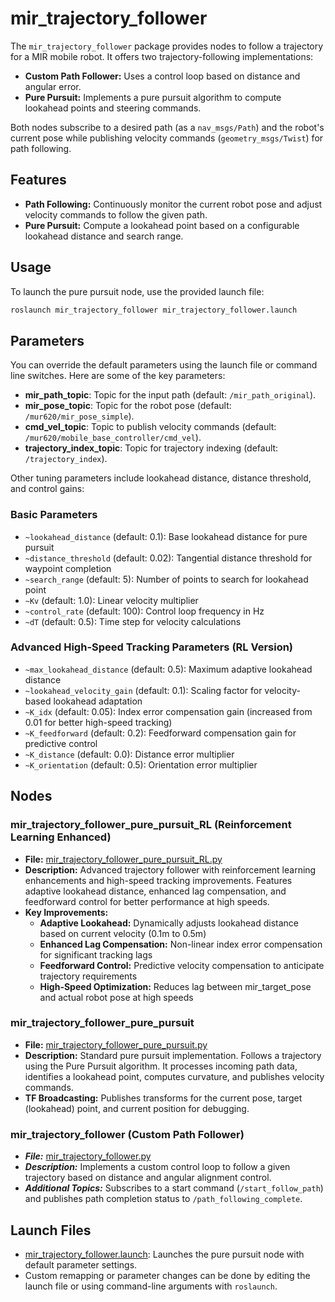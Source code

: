 # mir_trajectory_follower

The `mir_trajectory_follower` package provides nodes to follow a trajectory for a MIR mobile robot. It offers two trajectory-following implementations:
  
- **Custom Path Follower:** Uses a control loop based on distance and angular error.
- **Pure Pursuit:** Implements a pure pursuit algorithm to compute lookahead points and steering commands.

Both nodes subscribe to a desired path (as a `nav_msgs/Path`) and the robot's current pose while publishing velocity commands (`geometry_msgs/Twist`) for path following.

## Features

- **Path Following:** Continuously monitor the current robot pose and adjust velocity commands to follow the given path.
- **Pure Pursuit:** Compute a lookahead point based on a configurable lookahead distance and search range.

## Usage
To launch the pure pursuit node, use the provided launch file:
```bash
roslaunch mir_trajectory_follower mir_trajectory_follower.launch
```

## Parameters
You can override the default parameters using the launch file or command line switches. Here are some of the key parameters:

- **mir_path_topic**: Topic for the input path (default: `/mir_path_original`).
- **mir_pose_topic**: Topic for the robot pose (default: `/mur620/mir_pose_simple`).
- **cmd_vel_topic**: Topic to publish velocity commands (default: `/mur620/mobile_base_controller/cmd_vel`).
- **trajectory_index_topic**: Topic for trajectory indexing (default: `/trajectory_index`).

Other tuning parameters include lookahead distance, distance threshold, and control gains:

### Basic Parameters
- `~lookahead_distance` (default: 0.1): Base lookahead distance for pure pursuit
- `~distance_threshold` (default: 0.02): Tangential distance threshold for waypoint completion  
- `~search_range` (default: 5): Number of points to search for lookahead point
- `~Kv` (default: 1.0): Linear velocity multiplier
- `~control_rate` (default: 100): Control loop frequency in Hz
- `~dT` (default: 0.5): Time step for velocity calculations

### Advanced High-Speed Tracking Parameters (RL Version)
- `~max_lookahead_distance` (default: 0.5): Maximum adaptive lookahead distance
- `~lookahead_velocity_gain` (default: 0.1): Scaling factor for velocity-based lookahead adaptation
- `~K_idx` (default: 0.05): Index error compensation gain (increased from 0.01 for better high-speed tracking)  
- `~K_feedforward` (default: 0.2): Feedforward compensation gain for predictive control
- `~K_distance` (default: 0.0): Distance error multiplier
- `~K_orientation` (default: 0.5): Orientation error multiplier

## Nodes
### mir_trajectory_follower_pure_pursuit_RL (Reinforcement Learning Enhanced)
- **File:** [mir_trajectory_follower_pure_pursuit_RL.py](scripts/mir_trajectory_follower_pure_pursuit_RL.py)
- **Description:** Advanced trajectory follower with reinforcement learning enhancements and high-speed tracking improvements. Features adaptive lookahead distance, enhanced lag compensation, and feedforward control for better performance at high speeds.
- **Key Improvements:**
  - **Adaptive Lookahead:** Dynamically adjusts lookahead distance based on current velocity (0.1m to 0.5m)
  - **Enhanced Lag Compensation:** Non-linear index error compensation for significant tracking lags
  - **Feedforward Control:** Predictive velocity compensation to anticipate trajectory requirements  
  - **High-Speed Optimization:** Reduces lag between mir_target_pose and actual robot pose at high speeds

### mir_trajectory_follower_pure_pursuit
- **File:** [mir_trajectory_follower_pure_pursuit.py](scripts/mir_trajectory_follower_pure_pursuit.py)
- **Description:** Standard pure pursuit implementation. Follows a trajectory using the Pure Pursuit algorithm. It processes incoming path data, identifies a lookahead point, computes curvature, and publishes velocity commands.
- **TF Broadcasting:** Publishes transforms for the current pose, target (lookahead) point, and current position for debugging.

### mir_trajectory_follower (Custom Path Follower)
- ***File:*** [mir_trajectory_follower.py](scripts/mir_trajectory_follower.py)
- ***Description:*** Implements a custom control loop to follow a given trajectory based on distance and angular alignment control.
- ***Additional Topics:*** Subscribes to a start command (`/start_follow_path`) and publishes path completion status to `/path_following_complete`.

## Launch Files
- [mir_trajectory_follower.launch](launch/mir_trajectory_follower.launch): Launches the pure pursuit node with default parameter settings.
- Custom remapping or parameter changes can be done by editing the launch file or using command-line arguments with `roslaunch`.